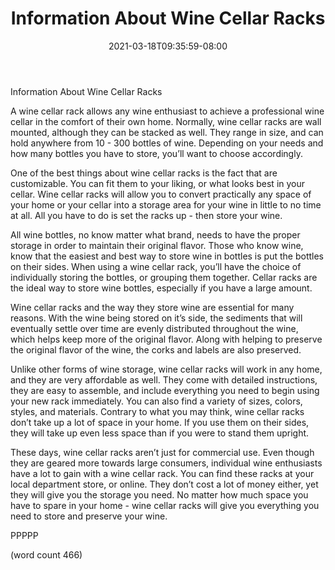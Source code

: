﻿---
title: "Information About Wine Cellar Racks"
date: 2021-03-18T09:35:59-08:00
description: "Wine And Spirits Tips for Web Success"
featured_image: "/images/Wine And Spirits.jpg"
tags: ["Wine And Spirits"]
---

Information About Wine Cellar Racks

A wine cellar rack allows any wine enthusiast to achieve a professional wine cellar in the comfort of their own home.  Normally, wine cellar racks are wall mounted, although they can be stacked as well.  They range in size, and can hold anywhere from 10 - 300 bottles of wine.  Depending on your needs and how many bottles you have to store, you’ll want to choose accordingly.

One of the best things about wine cellar racks is the fact that are customizable.  You can fit them to your liking, or what looks best in your cellar.  Wine cellar racks will allow you to convert practically any space of your home or your cellar into a storage area for your wine in little to no time at all.  All you have to do is set the racks up - then store your wine.

All wine bottles, no know matter what brand, needs to have the proper storage in order to maintain their original flavor.  Those who know wine, know that the easiest and best way to store wine in bottles is put the bottles on their sides.  When using a wine cellar rack, you’ll have the choice of individually storing the bottles, or grouping them together.  Cellar racks are the ideal way to store wine bottles, especially if you have a large amount.

Wine cellar racks and the way they store wine are essential for many reasons.  With the wine being stored on it’s side, the sediments that will eventually settle over time are evenly distributed throughout the wine, which helps keep more of the original flavor.  Along with helping to preserve the original flavor of the wine, the corks and labels are also preserved.

Unlike other forms of wine storage, wine cellar racks will work in any home, and they are very affordable as well.  They come with detailed instructions, they are easy to assemble, and include everything you need to begin using your new rack immediately.  You can also find a variety of sizes, colors, styles, and materials.  Contrary to what you may think, wine cellar racks don’t take up a lot of space in your home.  If you use them on their sides, they will take up even less space than if you were to stand them upright.

These days, wine cellar racks aren’t just for commercial use.  Even though they are geared more towards large consumers, individual wine enthusiasts have a lot to gain with a wine cellar rack.  You can find these racks at your local department store, or online.  They don’t cost a lot of money either, yet they will give you the storage you need.  No matter how much space you have to spare in your home - wine cellar racks will give you everything you need to store and preserve your wine.

PPPPP

(word count 466)
